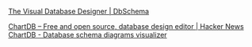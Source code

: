 
[The Visual Database Designer | DbSchema](https://dbschema.com/)

[ChartDB – Free and open source, database design editor | Hacker News](https://news.ycombinator.com/item?id=41374009)
[ChartDB - Database schema diagrams visualizer](https://chartdb.io/)
